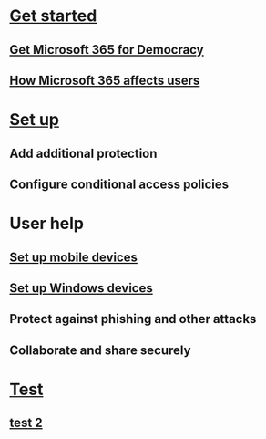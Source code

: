 # [Get started](../business/microsoft-365-democracy-overview.md)
## [Get Microsoft 365 for Democracy](../business/get-microsoft-365-democracy.md)
## [How Microsoft 365 affects users](m365-democracy-users.md)
# [Set up](../business/set-up.md)
## Add additional protection 
## Configure conditional access policies
# User help
## [Set up mobile devices](../business/set-up-mobile-devices.md)
## [Set up Windows devices](../business/set-up-windows-devices.md)
## Protect against phishing and other attacks
## Collaborate and share securely

# [Test](test.md)
## [test 2]()